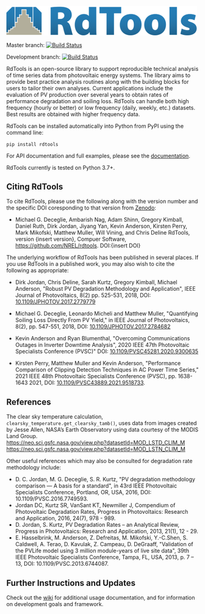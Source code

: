 <img src="./docs/sphinx/source/_images/logo_horizontal_highres.png" width="500" alt="RdTools logo"/>

Master branch: 
[![Build Status](https://github.com/NREL/rdtools/workflows/pytest/badge.svg?branch=master)](https://github.com/NREL/rdtools/actions?query=branch%3Amaster)  

Development branch: 
[![Build Status](https://github.com/NREL/rdtools/workflows/pytest/badge.svg?branch=development)](https://github.com/NREL/rdtools/actions?query=branch%3Adevelopment)

RdTools is an open-source library to support reproducible technical analysis of
time series data from photovoltaic energy systems. The library aims to provide
best practice analysis routines along with the building blocks for users to
tailor their own analyses.
Current applications include the evaluation of PV production over several years to obtain
rates of performance degradation and soiling loss. RdTools can handle
both high frequency (hourly or better) or low frequency (daily, weekly,
etc.) datasets. Best results are obtained with higher frequency data.

RdTools can be installed automatically into Python from PyPI using the
command line:

```
pip install rdtools
```

For API documentation and full examples, please see the [documentation](https://rdtools.readthedocs.io).

RdTools currently is tested on Python 3.7+.

## Citing RdTools

To cite RdTools, please use the following along with the version number
and the specific DOI coresponding to that version from [Zenodo](https://doi.org/10.5281/zenodo.1210316):

-  Michael G. Deceglie, Ambarish Nag, Adam Shinn, Gregory Kimball,
   Daniel Ruth, Dirk Jordan, Jiyang Yan, Kevin Anderson, Kirsten Perry,
   Mark Mikofski, Matthew Muller, Will Vining, and Chris Deline
   RdTools, version {insert version}, Compuer Software,
   https://github.com/NREL/rdtools. DOI:{insert DOI}

The underlying workflow of RdTools has been published in several places.
If you use RdTools in a published work, you may also wish to cite the following as
appropriate:

-  Dirk Jordan, Chris Deline, Sarah Kurtz, Gregory Kimball, Michael Anderson, "Robust PV
   Degradation Methodology and Application", IEEE Journal of
   Photovoltaics, 8(2) pp. 525-531, 2018, DOI: [10.1109/JPHOTOV.2017.2779779](https://doi.org/10.1109/JPHOTOV.2017.2779779)

-  Michael G. Deceglie, Leonardo Micheli and Matthew Muller, "Quantifying Soiling Loss
   Directly From PV Yield," in IEEE Journal of Photovoltaics, 8(2),
   pp. 547-551, 2018, DOI: [10.1109/JPHOTOV.2017.2784682](https://doi.org/10.1109/JPHOTOV.2017.2784682)

-  Kevin Anderson and Ryan Blumenthal, "Overcoming Communications Outages in
   Inverter Downtime Analysis", 2020 IEEE 47th Photovoltaic Specialists
   Conference (PVSC)" DOI: [10.1109/PVSC45281.2020.9300635](https://doi.org/10.1109/PVSC45281.2020.9300635)

-  Kirsten Perry, Matthew Muller and Kevin Anderson, "Performance Comparison of Clipping
   Detection Techniques in AC Power Time Series," 2021 IEEE 48th Photovoltaic
   Specialists Conference (PVSC), pp. 1638-1643 2021, DOI: [10.1109/PVSC43889.2021.9518733](https://doi.org/10.1109/PVSC43889.2021.9518733).

  
## References
The clear sky temperature calculation, `clearsky_temperature.get_clearsky_tamb()`, uses data
from images created by Jesse Allen, NASA’s Earth Observatory using data courtesy of the MODIS Land Group.  
https://neo.sci.gsfc.nasa.gov/view.php?datasetId=MOD_LSTD_CLIM_M  
https://neo.sci.gsfc.nasa.gov/view.php?datasetId=MOD_LSTN_CLIM_M

Other useful references which may also be consulted for degradation rate methodology include:

  - D. C. Jordan, M. G. Deceglie, S. R. Kurtz, "PV degradation methodology comparison — A basis for a standard", in 43rd IEEE Photovoltaic Specialists Conference, Portland, OR, USA, 2016, DOI: 10.1109/PVSC.2016.7749593.
  - Jordan DC, Kurtz SR, VanSant KT, Newmiller J, Compendium of Photovoltaic Degradation Rates, Progress in Photovoltaics: Research and Application, 2016, 24(7), 978 - 989.
  - D. Jordan, S. Kurtz, PV Degradation Rates – an Analytical Review, Progress in Photovoltaics: Research and Application, 2013, 21(1), 12 - 29.
  - E. Hasselbrink, M. Anderson, Z. Defreitas, M. Mikofski, Y.-C.Shen, S. Caldwell, A. Terao, D. Kavulak, Z. Campeau, D. DeGraaff, "Validation of the PVLife model using 3 million module-years of live site data", 39th IEEE Photovoltaic Specialists Conference, Tampa, FL, USA, 2013, p. 7 – 13, DOI: 10.1109/PVSC.2013.6744087.

## Further Instructions and Updates

Check out the [wiki](https://github.com/NREL/rdtools/wiki) for additional usage documentation, and for information on development goals and framework.

